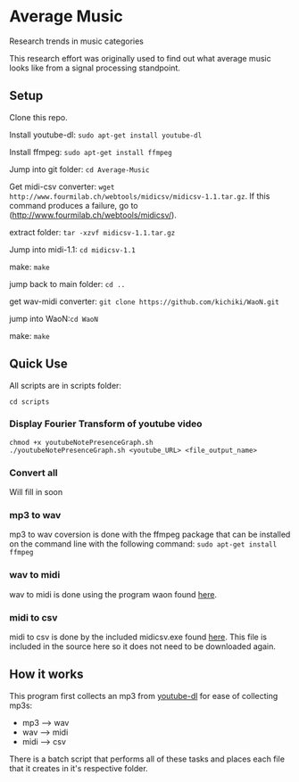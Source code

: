 # Average Music
Research trends in music categories

This research effort was originally used to find out what average music looks like from a signal processing standpoint.

## Setup
Clone this repo.

Install youtube-dl: `sudo apt-get install youtube-dl`

Install ffmpeg: `sudo apt-get install ffmpeg`

Jump into git folder: `cd Average-Music`

Get midi-csv converter: `wget http://www.fourmilab.ch/webtools/midicsv/midicsv-1.1.tar.gz`.
If this command produces a failure, go to (http://www.fourmilab.ch/webtools/midicsv/).

extract folder: `tar -xzvf midicsv-1.1.tar.gz`

Jump into midi-1.1: `cd midicsv-1.1`

make: `make`

jump back to main folder: `cd ..`

get wav-midi converter: `git clone https://github.com/kichiki/WaoN.git`

jump into WaoN:`cd WaoN`

make: `make`

## Quick Use
All scripts are in scripts folder:
```
cd scripts
```
### Display Fourier Transform of youtube video
```
chmod +x youtubeNotePresenceGraph.sh
./youtubeNotePresenceGraph.sh <youtube_URL> <file_output_name>
```
### Convert all

Will fill in soon

### mp3 to wav

mp3 to wav coversion is done with the ffmpeg package that can be installed on the command line with the following command:
`sudo apt-get install ffmpeg`

### wav to midi

wav to midi is done using the program waon found [here](https://github.com/kichiki/WaoN).

### midi to csv

midi to csv is done by the included midicsv.exe found [here](http://www.fourmilab.ch/webtools/midicsv/).
This file is included in the source here so it does not need to be downloaded again.

## How it works
This program first collects an mp3 from [youtube-dl](https://github.com/rg3/youtube-dl) for ease of collecting mp3s:

+ mp3  --> wav
+ wav  --> midi
+ midi --> csv

There is a batch script that performs all of these tasks and places each file that it creates in it's respective folder.

